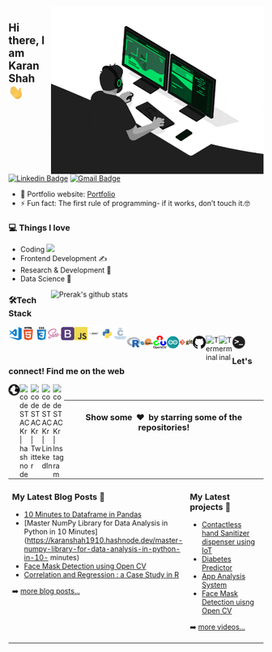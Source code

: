 <img align="right" src="https://github.com/karan19100/karan19100/blob/main/developer.gif" alt="Coder GIF" width="420" height="330">

## Hi there, I am Karan Shah <img src="https://raw.githubusercontent.com/ABSphreak/ABSphreak/master/gifs/Hi.gif" width="30px">
[![Linkedin Badge](https://img.shields.io/badge/-Karan_Shah-blue?style=flat-square&logo=Linkedin&logoColor=white&link=https://www.linkedin.com/in/karan-shah-a8ab6016b/)](https://www.linkedin.com/in/karan-shah-a8ab6016b/)
[![Gmail Badge](https://img.shields.io/badge/-karanshah2019@gmail.com-c14438?style=flat-square&logo=Gmail&logoColor=white&link=mailto:karanshah2019@gmail.com)](mailto:karanshah2019@gmail.com) 

- 🎯 Portfolio website: [Portfolio](https://karanshah1910.me/)
- ⚡ Fun fact: The first rule of programming- if it works, don’t touch it.🤓

### 💻 **Things I love**
- Coding <img src="https://media.giphy.com/media/WUlplcMpOCEmTGBtBW/giphy.gif" width="30"> 
- Frontend Development ✍️
- Research & Development 🧐
- Data Science 😬

<a href="https://gitstats.me/karan19100">
    <img width="420" height="auto" align="right" alt="Prerak's github stats" 
    src="https://github-readme-stats.vercel.app/api?username=karan19100&show_icons=true&theme=dark&count_private=false&include_all_commits=true" />
</a>

###  🛠**Tech Stack**

<img align="left" alt="Visual Studio Code" width="26px" src="https://raw.githubusercontent.com/github/explore/80688e429a7d4ef2fca1e82350fe8e3517d3494d/topics/visual-studio-code/visual-studio-code.png" />
<img align="left" alt="HTML5" width="26px" src="https://raw.githubusercontent.com/github/explore/80688e429a7d4ef2fca1e82350fe8e3517d3494d/topics/html/html.png" />
<img align="left" alt="CSS3" width="26px" src="https://raw.githubusercontent.com/github/explore/80688e429a7d4ef2fca1e82350fe8e3517d3494d/topics/css/css.png" />
<img align="left" alt="Sass" width="26px" src="https://raw.githubusercontent.com/github/explore/80688e429a7d4ef2fca1e82350fe8e3517d3494d/topics/sass/sass.png" />
<img align="left" alt="Bootstrap" width="26px" src="https://raw.githubusercontent.com/github/explore/80688e429a7d4ef2fca1e82350fe8e3517d3494d/topics/bootstrap/bootstrap.png" />
<img align="left" alt="JavaScript"width="26px"src="https://raw.githubusercontent.com/github/explore/80688e429a7d4ef2fca1e82350fe8e3517d3494d/topics/javascript/javascript.png" />
<img align="left" alt="JQuery" width="26px" src="https://raw.githubusercontent.com/github/explore/e94815998e4e0713912fed477a1f346ec04c3da2/topics/jquery/jquery.png" />
<img align="left" alt="GraphQL" width="26px" src="https://raw.githubusercontent.com/github/explore/80688e429a7d4ef2fca1e82350fe8e3517d3494d/topics/python/python.png" />

<img align="left" alt="Node.js" width="26px" src="https://raw.githubusercontent.com/github/explore/80688e429a7d4ef2fca1e82350fe8e3517d3494d/topics/c/c.png" />
</br>
<img align="left" alt="Deno" width="26px" src="https://raw.githubusercontent.com/github/explore/361e2821e2dea67711cde99c9c40ed357061cf27/topics/r/r.png" />
<img align="left" alt="scikit-learn" width="26px" src="https://raw.githubusercontent.com/github/explore/80688e429a7d4ef2fca1e82350fe8e3517d3494d/topics/scikit-learn/scikit-learn.png" />
<img align="left" alt="GitHub" width="26px" src="https://raw.githubusercontent.com/github/explore/78df643247d429f6cc873026c0622819ad797942/topics/opencv/opencv.png" />
<img align="left" alt="Terminal" width="26px" src="https://raw.githubusercontent.com/github/explore/80688e429a7d4ef2fca1e82350fe8e3517d3494d/topics/arduino/arduino.png" />
<img align="left" alt="Git" width="26px" src="https://raw.githubusercontent.com/github/explore/80688e429a7d4ef2fca1e82350fe8e3517d3494d/topics/git/git.png" />
<img align="left" alt="GitHub" width="26px" src="https://raw.githubusercontent.com/github/explore/78df643247d429f6cc873026c0622819ad797942/topics/github/github.png" />
<img align="left" alt="Terminal" width="26px" src="https://github.com/ditikrushna/End-to-End-Diabetes-Prediction-Application-Using-Machine-Learning/blob/master/Resource/pandas.jpeg" />
<img align="left" alt="Terminal" width="26px" src="https://flask.palletsprojects.com/en/1.1.x/_images/flask-logo.png" />
<img align="left" alt="Terminal" width="26px" src="https://raw.githubusercontent.com/github/explore/80688e429a7d4ef2fca1e82350fe8e3517d3494d/topics/terminal/terminal.png" />

<br />

### **Let's connect! Find me on the web**

[<img align="left" alt="codeSTACKr" width="22px" src="https://raw.githubusercontent.com/iconic/open-iconic/master/svg/globe.svg" />](https://karanshah1910.me/)
[<img align="left" alt="codeSTACKr | hashnode" width="22px" src="https://cdn.jsdelivr.net/npm/simple-icons@v3/icons/hashnode.svg" />](https://karanshah1910.hashnode.dev/)
[<img align="left" alt="codeSTACKr | Twitter" width="22px" src="https://cdn.jsdelivr.net/npm/simple-icons@v3/icons/twitter.svg" />](https://twitter.com/karansh1910)
[<img align="left" alt="codeSTACKr | LinkedIn" width="22px" src="https://cdn.jsdelivr.net/npm/simple-icons@v3/icons/linkedin.svg" />](https://www.linkedin.com/in/karan-shah-1910/)
[<img align="left" alt="codeSTACKr | Instagram" width="22px" src="https://cdn.jsdelivr.net/npm/simple-icons@v3/icons/instagram.svg" />](https://www.instagram.com/karanshah1910/)

<br />

---

<div align="center">
    <h3 align="center">Show some &nbsp;❤️&nbsp; by starring some of the repositories!</h3>
</div>

<table><tr><td valign="top" width="50%">

### My Latest Blog Posts 🌱
<!-- BLOG-POST-LIST:START -->
- [10 Minutes to Dataframe in Pandas](https://karanshah1910.hashnode.dev/10-minutes-to-dataframe-in-pandas)
- [Master NumPy Library for Data Analysis in Python in 10 Minutes](https://karanshah1910.hashnode.dev/master-numpy-library-for-data-analysis-in-python-in-10-    minutes)
- [Face Mask Detection using Open CV](https://karanshah1910.hashnode.dev/face-mask-detection-using-open-cv)
- [Correlation and Regression : a Case Study in R](https://karanshah1910.hashnode.dev/correlation-and-regression-a-case-study-in-r)
<!-- BLOG-POST-LIST:END -->
➡️ [more blog posts...](https://karanshah1910.hashnode.dev/)
</td>
<td valign="top" width="50%">

### My Latest projects 🌱
<!-- PROJECT:START -->
- [Contactless hand Sanitizer dispenser using IoT](https://github.com/karan19100/Contactless-hand-Sanitizer-dispenser-using-IoT)
- [Diabetes Predictor](https://github.com/karan19100/Diabetes-Predictor-)
- [App Analysis System](https://github.com/karan19100/App-Analysis-System-)
- [Face Mask Detection uisng Open CV](https://github.com/karan19100/Face-Mask-Detection-using-Open-CV-)
<!-- PROJECT:END -->
➡️ [more videos...](https://github.com/karan19100)
</td>



